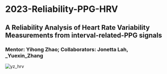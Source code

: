 # 2023-Reliability-PPG-HRV
## A Reliability Analysis of Heart Rate Variability Measurements from interval-related-PPG signals
### Mentor: Yihong Zhao; Collaborators: Jonetta Lah, \_Yuexin\_Zhang
![yz_hrv](https://github.com/user-attachments/assets/68adb9e4-be38-452f-9c2b-8d35c251e336)
